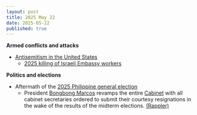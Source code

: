 ```yaml
---
layout: post
title: 2025 May 22
date: 2025-05-22
published: true
---
```



**Armed conflicts and attacks**

* [Antisemitism in the United States](https://en.wikipedia.org/wiki/Antisemitism_in_the_United_States "Antisemitism in the United States")
  + [2025 killing of Israeli Embassy workers](https://en.wikipedia.org/wiki/2025_killing_of_Israeli_Embassy_workers "2025 killing of Israeli Embassy workers")

**Politics and elections**

* Aftermath of the [2025 Philippine general election](https://en.wikipedia.org/wiki/2025_Philippine_general_election "2025 Philippine general election")
  + President [Bongbong Marcos](https://en.wikipedia.org/wiki/Bongbong_Marcos "Bongbong Marcos") revamps the entire [Cabinet](https://en.wikipedia.org/wiki/Cabinet_of_the_Philippines "Cabinet of the Philippines") with all cabinet secretaries ordered to submit their courtesy resignations in the wake of the results of the midterm elections. [(Rappler)](https://www.rappler.com/philippines/marcos-cabinet-courtesy-resignation-may-2025/#state=66377a90-0d67-466b-8acb-8bdefd5390d9&session_state=be6e9b1b-ff41-4263-9406-6206dc277e17&iss=https%3A%2F%2Fsso.rappler.com%2Frealms%2Frappler&code=14e7d229-ec9a-408d-878f-a1730482ab5f.be6e9b1b-ff41-4263-9406-6206dc277e17.7e8dfd45-11ab-4d4c-9b62-564719b215c7)
